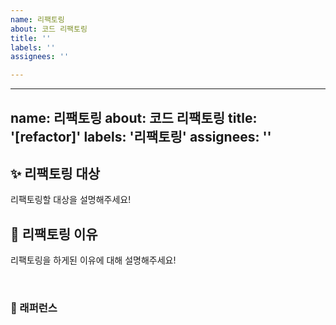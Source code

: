 ```yaml
---
name: 리팩토링
about: 코드 리팩토링
title: ''
labels: ''
assignees: ''

---
```


---
name: 리팩토링
about: 코드 리팩토링
title: '[refactor]'
labels: '리팩토링'
assignees: ''
---

## ✨ 리팩토링 대상

리팩토링할 대상을 설명해주세요!

## 📢 리팩토링 이유

리팩토링을 하게된 이유에 대해 설명해주세요!

<br>

### 📕 래퍼런스
